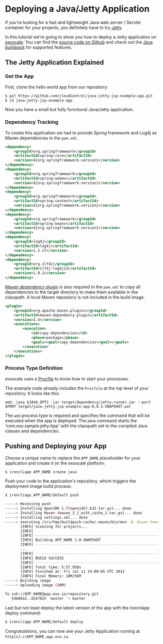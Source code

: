 # Deploying a Java/Jetty Application

If you're looking for a fast and lightweight Java web server / Servlet container for your projects, you definitely have to try [Jetty].

In this tutorial we're going to show you how to deploy a Jetty application on [exoscale]. You can find the [source code on Github](https://github.com/cloudControl/java-jetty-jsp-example-app.git) and check out the [Java buildpack] for supported features.


## The Jetty Application Explained
### Get the App
First, clone the hello world app from our repository:

~~~bash
$ git https://github.com/cloudControl/java-jetty-jsp-example-app.git
$ cd java-jetty-jsp-example-app
~~~

Now you have a small but fully functional Java/Jetty application.


### Dependency Tracking
To create this application we had to provide Spring framework and Log4j as Maven dependencies in the `pom.xml`.
~~~xml
<dependency>
    <groupId>org.springframework</groupId>
    <artifactId>spring-core</artifactId>
    <version>${org.springframework.version}</version>
</dependency>
<dependency>
    <groupId>org.springframework</groupId>
    <artifactId>spring-webmvc</artifactId>
    <version>${org.springframework.version}</version>
</dependency>
<dependency>
    <groupId>org.springframework</groupId>
    <artifactId>spring-context</artifactId>
    <version>${org.springframework.version}</version>
</dependency>
<dependency>
    <groupId>org.springframework</groupId>
    <artifactId>spring-beans</artifactId>
    <version>${org.springframework.version}</version>
</dependency>
<dependency>
    <groupId>log4j</groupId>
    <artifactId>log4j</artifactId>
    <version>1.2.17</version>
</dependency>
<dependency>
    <groupId>org.slf4j</groupId>
    <artifactId>slf4j-log4j13</artifactId>
    <version>1.0.1</version>
</dependency>
~~~

[Maven dependency plugin] is also required in the `pom.xml` to copy all dependencies to the target directory to make them available in the classpath. A local Maven repository is not included in the build image.

~~~xml
<plugin>
    <groupId>org.apache.maven.plugins</groupId>
    <artifactId>maven-dependency-plugin</artifactId>
    <version>2.4</version>
    <executions>
        <execution>
            <id>copy-dependencies</id>
            <phase>package</phase>
            <goals><goal>copy-dependencies</goal></goals>
        </execution>
    </executions>
</plugin>
~~~

### Process Type Definition
exoscale uses a [Procfile] to know how to start your processes.

The example code already includes the `Procfile` at the top level of your repository. It looks like this:

~~~
web: java $JAVA_OPTS -jar target/dependency/jetty-runner.jar --port $PORT target/java-jetty-jsp-example-app-0.0.1-SNAPSHOT.war
~~~

The `web` process type is required and specifies the command that will be executed when the app is deployed.
The java command starts the 'com.exo.sample.jetty.App' with the classpath set to the compiled Java classes and dependencies.

## Pushing and Deploying your App
Choose a unique name to replace the `APP_NAME` placeholder for your application and create it on the exoscale platform: 

~~~bash
$ ironcliapp APP_NAME create java
~~~

Push your code to the application's repository, which triggers the deployment image build process:


~~~bash
$ ironcliapp APP_NAME/default push

-----> Receiving push
-----> Installing OpenJDK 1.7(openjdk7.b32.tar.gz)... done
-----> Installing Maven (maven_3_1_with_cache_1.tar.gz)... done
-----> Installing settings.xml... done
-----> executing /srv/tmp/buildpack-cache/.maven/bin/mvn -B -Duser.home=/srv/tmp/builddir -Dmaven.repo.local=/srv/tmp/buildpack-cache/.m2/repository -s /srv/tmp/buildpack-cache/.m2/settings.xml -DskipTests=true clean install
       [INFO] Scanning for projects...
       [INFO]
       [INFO] --------------------------------------------------------------
       [INFO] Building APP_NAME 1.0-SNAPSHOT
       [INFO] --------------------------------------------------------------
       ...
       [INFO] --------------------------------------------------------------
       [INFO] BUILD SUCCESS
       [INFO] --------------------------------------------------------------
       [INFO] Total time: 5:57.950s
       [INFO] Finished at: Fri Jul 11 14:09:05 UTC 2013
       [INFO] Final Memory: 10M/56M
-----> Building image
-----> Uploading image (39M)

To ssh://APP_NAME@app.exo.io/repository.git
   54b0da2..d247825  master -> master
~~~

Last but not least deploy the latest version of the app with the ironcliapp deploy command:

~~~bash
$ ironcliapp APP_NAME/default deploy
~~~

Congratulations, you can now see your Jetty Application running at `http[s]://APP_NAME.app.exo.io`.

[Jetty]: http://jetty.codehaus.org/jetty/
[exoscale]: https://www.exoscale.ch/
[Java buildpack]: https://github.com/cloudControl/buildpack-java
[exoscale-command-line-client]: https://community.exoscale.ch/apps/documentation/#command-line-client-web-console-and-api
[Git client]: http://git-scm.com/
[Maven dependency plugin]: http://maven.apache.org/plugins/maven-dependency-plugin/
[Procfile]: https://community.exoscale.ch/apps/documentation/#buildpacks-and-the-procfile
